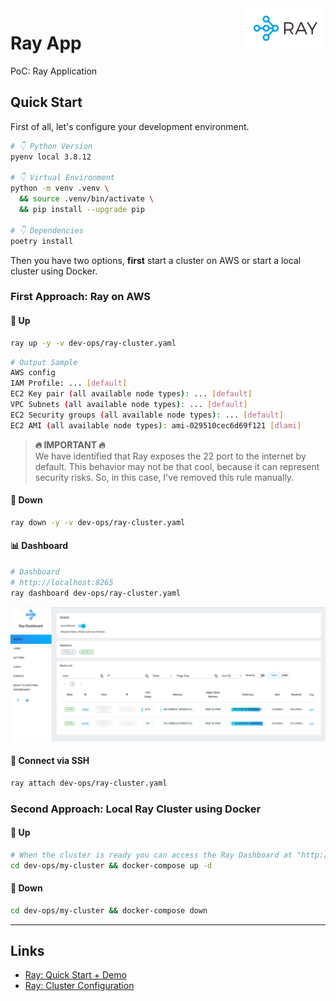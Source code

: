 <img src=".docs/logo.png" width="128px" align="right"/>

# Ray App

PoC: Ray Application

## Quick Start

First of all, let's configure your development environment.

```bash
# 👇 Python Version
pyenv local 3.8.12

# 👇 Virtual Environment
python -m venv .venv \
  && source .venv/bin/activate \
  && pip install --upgrade pip

# 👇 Dependencies
poetry install
```

Then you have two options, **first** start a cluster on AWS or start a local cluster using Docker.

### First Approach: Ray on AWS

#### 🛫 Up

```bash
ray up -y -v dev-ops/ray-cluster.yaml
```

```bash
# Output Sample
AWS config
IAM Profile: ... [default]
EC2 Key pair (all available node types): ... [default]
VPC Subnets (all available node types): ... [default]
EC2 Security groups (all available node types): ... [default]
EC2 AMI (all available node types): ami-029510cec6d69f121 [dlami]
```

> **🔥 IMPORTANT 🔥**<br>
> We have identified that Ray exposes the 22 port to the internet by default.
> This behavior may not be that cool, because it can represent security risks.
> So, in this case, I've removed this rule manually.

#### 🛬 Down

```bash
ray down -y -v dev-ops/ray-cluster.yaml
``` 

#### 📊 Dashboard

```bash
# Dashboard
# http://localhost:8265
ray dashboard dev-ops/ray-cluster.yaml
```

![ray-dashboard](.docs/ray-dashboard.png)

#### 🔧 Connect via SSH

```bash
ray attach dev-ops/ray-cluster.yaml
```

### Second Approach: Local Ray Cluster using Docker

#### 🛫 Up

```bash
# When the cluster is ready you can access the Ray Dashboard at "http://localhost:8265".
cd dev-ops/my-cluster && docker-compose up -d
```

#### 🛬 Down

```bash
cd dev-ops/my-cluster && docker-compose down
``` 

---

## Links

- [Ray: Quick Start + Demo](https://docs.ray.io/en/latest/cluster/quickstart.html)
- [Ray: Cluster Configuration](https://docs.ray.io/en/latest/cluster/config.html#cluster-config)

